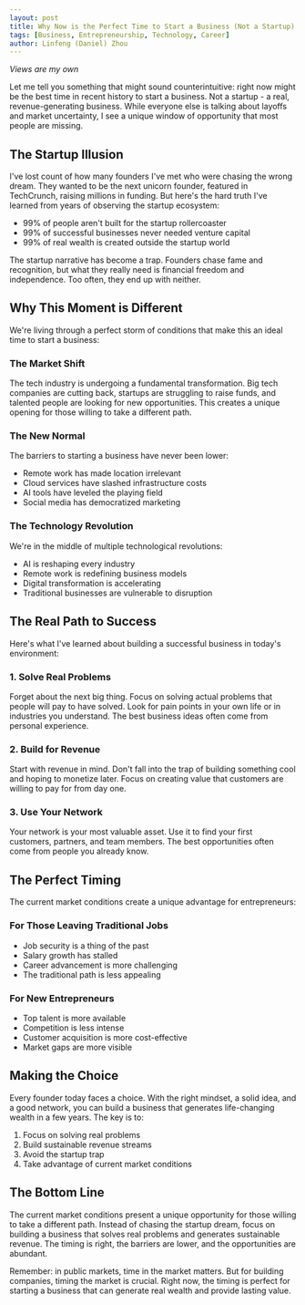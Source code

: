 ```yaml
---
layout: post
title: Why Now is the Perfect Time to Start a Business (Not a Startup)
tags: [Business, Entrepreneurship, Technology, Career]
author: Linfeng (Daniel) Zhou
---
```


*Views are my own*

Let me tell you something that might sound counterintuitive: right now might be the best time in recent history to start a business. Not a startup - a real, revenue-generating business. While everyone else is talking about layoffs and market uncertainty, I see a unique window of opportunity that most people are missing.

## The Startup Illusion

I've lost count of how many founders I've met who were chasing the wrong dream. They wanted to be the next unicorn founder, featured in TechCrunch, raising millions in funding. But here's the hard truth I've learned from years of observing the startup ecosystem:

- 99% of people aren't built for the startup rollercoaster
- 99% of successful businesses never needed venture capital
- 99% of real wealth is created outside the startup world

The startup narrative has become a trap. Founders chase fame and recognition, but what they really need is financial freedom and independence. Too often, they end up with neither.

## Why This Moment is Different

We're living through a perfect storm of conditions that make this an ideal time to start a business:

### The Market Shift
The tech industry is undergoing a fundamental transformation. Big tech companies are cutting back, startups are struggling to raise funds, and talented people are looking for new opportunities. This creates a unique opening for those willing to take a different path.

### The New Normal
The barriers to starting a business have never been lower:
- Remote work has made location irrelevant
- Cloud services have slashed infrastructure costs
- AI tools have leveled the playing field
- Social media has democratized marketing

### The Technology Revolution
We're in the middle of multiple technological revolutions:
- AI is reshaping every industry
- Remote work is redefining business models
- Digital transformation is accelerating
- Traditional businesses are vulnerable to disruption

## The Real Path to Success

Here's what I've learned about building a successful business in today's environment:

### 1. Solve Real Problems
Forget about the next big thing. Focus on solving actual problems that people will pay to have solved. Look for pain points in your own life or in industries you understand. The best business ideas often come from personal experience.

### 2. Build for Revenue
Start with revenue in mind. Don't fall into the trap of building something cool and hoping to monetize later. Focus on creating value that customers are willing to pay for from day one.

### 3. Use Your Network
Your network is your most valuable asset. Use it to find your first customers, partners, and team members. The best opportunities often come from people you already know.

## The Perfect Timing

The current market conditions create a unique advantage for entrepreneurs:

### For Those Leaving Traditional Jobs
- Job security is a thing of the past
- Salary growth has stalled
- Career advancement is more challenging
- The traditional path is less appealing

### For New Entrepreneurs
- Top talent is more available
- Competition is less intense
- Customer acquisition is more cost-effective
- Market gaps are more visible

## Making the Choice

Every founder today faces a choice. With the right mindset, a solid idea, and a good network, you can build a business that generates life-changing wealth in a few years. The key is to:

1. Focus on solving real problems
2. Build sustainable revenue streams
3. Avoid the startup trap
4. Take advantage of current market conditions

## The Bottom Line

The current market conditions present a unique opportunity for those willing to take a different path. Instead of chasing the startup dream, focus on building a business that solves real problems and generates sustainable revenue. The timing is right, the barriers are lower, and the opportunities are abundant.

Remember: in public markets, time in the market matters. But for building companies, timing the market is crucial. Right now, the timing is perfect for starting a business that can generate real wealth and provide lasting value.
